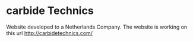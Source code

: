 carbide Technics
=======

Website developed to a Netherlands Company.
The website is working on this url http://carbidetechnics.com/ 
